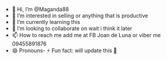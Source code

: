 - 👋 Hi, I’m @Maganda88
- 👀 I’m interested in selling or anything that is productive
- 🌱 I’m currently learning this 
- 💞️ I’m looking to collaborate on wait i think it later
- 📫 How to reach me add me at FB Joan de Luna or viber me 09455891876
- 😄 Pronouns- ⚡ Fun fact: will update this 🌸

<!---
Maganda88/Maganda88 is a ✨ special ✨ repository because its `README.md` (this file) appears on your GitHub profile.
You can click the Preview link to take a look at your changes.
--->
